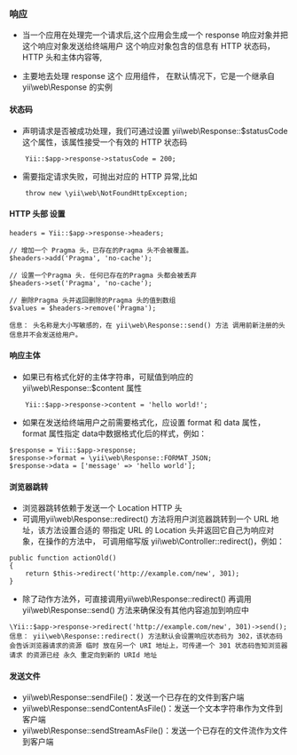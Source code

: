 ### 响应

- 当一个应用在处理完一个请求后,这个应用会生成一个 response 响应对象并把这个响应对象发送给终端用户 这个响应对象包含的信息有 HTTP 状态码，HTTP 头和主体内容等,

- 主要地去处理 response 这个 应用组件， 在默认情况下，它是一个继承自 yii\web\Response 的实例

#### 状态码

- 声明请求是否被成功处理，我们可通过设置 yii\web\Response::$statusCode 这个属性，该属性接受一个有效的 HTTP 状态码
```
	Yii::$app->response->statusCode = 200;
```
- 需要指定请求失败，可抛出对应的 HTTP 异常,比如
```
	throw new \yii\web\NotFoundHttpException;
```

#### HTTP 头部 设置
```
headers = Yii::$app->response->headers;

// 增加一个 Pragma 头，已存在的Pragma 头不会被覆盖。
$headers->add('Pragma', 'no-cache');

// 设置一个Pragma 头. 任何已存在的Pragma 头都会被丢弃
$headers->set('Pragma', 'no-cache');

// 删除Pragma 头并返回删除的Pragma 头的值到数组
$values = $headers->remove('Pragma');

信息： 头名称是大小写敏感的，在 yii\web\Response::send() 方法 调用前新注册的头信息并不会发送给用户。
```
#### 响应主体
- 如果已有格式化好的主体字符串，可赋值到响应的 yii\web\Response::$content 属性
```
	Yii::$app->response->content = 'hello world!';
```

- 如果在发送给终端用户之前需要格式化，应设置 format 和 data 属性，format 属性指定 data中数据格式化后的样式，例如：
```
$response = Yii::$app->response;
$response->format = \yii\web\Response::FORMAT_JSON;
$response->data = ['message' => 'hello world'];

```

#### 浏览器跳转
- 浏览器跳转依赖于发送一个 Location HTTP 头
- 可调用yii\web\Response::redirect() 方法将用户浏览器跳转到一个 URL 地址，该方法设置合适的 带指定 URL 的 Location 头并返回它自己为响应对象，在操作的方法中， 可调用缩写版 yii\web\Controller::redirect()，例如：
```
public function actionOld()
{
    return $this->redirect('http://example.com/new', 301);
}
```
- 除了动作方法外，可直接调用yii\web\Response::redirect() 再调用 yii\web\Response::send() 方法来确保没有其他内容追加到响应中
```
\Yii::$app->response->redirect('http://example.com/new', 301)->send();
信息： yii\web\Response::redirect() 方法默认会设置响应状态码为 302，该状态码会告诉浏览器请求的资源 临时 放在另一个 URI 地址上，可传递一个 301 状态码告知浏览器请求 的资源已经 永久 重定向到新的 URId 地址
```

####  发送文件
- yii\web\Response::sendFile()：发送一个已存在的文件到客户端
- yii\web\Response::sendContentAsFile()：发送一个文本字符串作为文件到客户端
- yii\web\Response::sendStreamAsFile()：发送一个已存在的文件流作为文件到客户端





